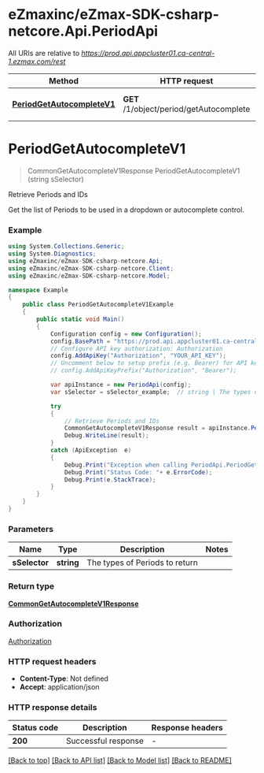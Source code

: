 # eZmaxinc/eZmax-SDK-csharp-netcore.Api.PeriodApi

All URIs are relative to *https://prod.api.appcluster01.ca-central-1.ezmax.com/rest*

Method | HTTP request | Description
------------- | ------------- | -------------
[**PeriodGetAutocompleteV1**](PeriodApi.md#periodgetautocompletev1) | **GET** /1/object/period/getAutocomplete | Retrieve Periods and IDs


<a name="periodgetautocompletev1"></a>
# **PeriodGetAutocompleteV1**
> CommonGetAutocompleteV1Response PeriodGetAutocompleteV1 (string sSelector)

Retrieve Periods and IDs

Get the list of Periods to be used in a dropdown or autocomplete control.

### Example
```csharp
using System.Collections.Generic;
using System.Diagnostics;
using eZmaxinc/eZmax-SDK-csharp-netcore.Api;
using eZmaxinc/eZmax-SDK-csharp-netcore.Client;
using eZmaxinc/eZmax-SDK-csharp-netcore.Model;

namespace Example
{
    public class PeriodGetAutocompleteV1Example
    {
        public static void Main()
        {
            Configuration config = new Configuration();
            config.BasePath = "https://prod.api.appcluster01.ca-central-1.ezmax.com/rest";
            // Configure API key authorization: Authorization
            config.AddApiKey("Authorization", "YOUR_API_KEY");
            // Uncomment below to setup prefix (e.g. Bearer) for API key, if needed
            // config.AddApiKeyPrefix("Authorization", "Bearer");

            var apiInstance = new PeriodApi(config);
            var sSelector = sSelector_example;  // string | The types of Periods to return

            try
            {
                // Retrieve Periods and IDs
                CommonGetAutocompleteV1Response result = apiInstance.PeriodGetAutocompleteV1(sSelector);
                Debug.WriteLine(result);
            }
            catch (ApiException  e)
            {
                Debug.Print("Exception when calling PeriodApi.PeriodGetAutocompleteV1: " + e.Message );
                Debug.Print("Status Code: "+ e.ErrorCode);
                Debug.Print(e.StackTrace);
            }
        }
    }
}
```

### Parameters

Name | Type | Description  | Notes
------------- | ------------- | ------------- | -------------
 **sSelector** | **string**| The types of Periods to return | 

### Return type

[**CommonGetAutocompleteV1Response**](CommonGetAutocompleteV1Response.md)

### Authorization

[Authorization](../README.md#Authorization)

### HTTP request headers

 - **Content-Type**: Not defined
 - **Accept**: application/json

### HTTP response details
| Status code | Description | Response headers |
|-------------|-------------|------------------|
| **200** | Successful response |  -  |

[[Back to top]](#) [[Back to API list]](../README.md#documentation-for-api-endpoints) [[Back to Model list]](../README.md#documentation-for-models) [[Back to README]](../README.md)

